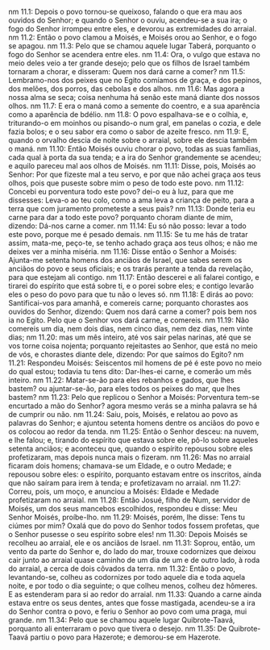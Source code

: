 nm 11.1: Depois o povo tornou-se queixoso, falando o que era mau aos ouvidos do Senhor; e quando o Senhor o ouviu, acendeu-se a sua ira; o fogo do Senhor irrompeu entre eles, e devorou as extremidades do arraial.
nm 11.2: Então o povo clamou a Moisés, e Moisés orou ao Senhor, e o fogo se apagou.
nm 11.3: Pelo que se chamou aquele lugar Taberá, porquanto o fogo do Senhor se acendera entre eles.
nm 11.4: Ora, o vulgo que estava no meio deles veio a ter grande desejo; pelo que os filhos de Israel também tornaram a chorar, e disseram: Quem nos dará carne a comer?
nm 11.5: Lembramo-nos dos peixes que no Egito comíamos de graça, e dos pepinos, dos melões, dos porros, das cebolas e dos alhos.
nm 11.6: Mas agora a nossa alma se seca; coisa nenhuma há senão este maná diante dos nossos olhos.
nm 11.7: E era o maná como a semente do coentro, e a sua aparência como a aparência de bdélio.
nm 11.8: O povo espalhava-se e o colhia, e, triturando-o em moinhos ou pisando-o num gral, em panelas o cozia, e dele fazia bolos; e o seu sabor era como o sabor de azeite fresco.
nm 11.9: E, quando o orvalho descia de noite sobre o arraial, sobre ele descia também o maná.
nm 11.10: Então Moisés ouviu chorar o povo, todas as suas famílias, cada qual à porta da sua tenda; e a ira do Senhor grandemente se acendeu; e aquilo pareceu mal aos olhos de Moisés.
nm 11.11: Disse, pois, Moisés ao Senhor: Por que fizeste mal a teu servo, e por que não achei graça aos teus olhos, pois que puseste sobre mim o peso de todo este povo.
nm 11.12: Concebi eu porventura todo este povo? dei-o eu à luz, para que me dissesses: Leva-o ao teu colo, como a ama leva a criança de peito, para a terra que com juramento prometeste a seus pais?
nm 11.13: Donde teria eu carne para dar a todo este povo? porquanto choram diante de mim, dizendo: Dá-nos carne a comer.
nm 11.14: Eu só não posso: levar a todo este povo, porque me é pesado demais.
nm 11.15: Se tu me hás de tratar assim, mata-me, peço-te, se tenho achado graça aos teus olhos; e não me deixes ver a minha miséria.
nm 11.16: Disse então o Senhor a Moisés: Ajunta-me setenta homens dos anciãos de Israel, que sabes serem os anciãos do povo e seus oficiais; e os trarás perante a tenda da revelação, para que estejam ali contigo.
nm 11.17: Então descerei e ali falarei contigo, e tirarei do espírito que está sobre ti, e o porei sobre eles; e contigo levarão eles o peso do povo para que tu não o leves só.
nm 11.18: E dirás ao povo: Santificai-vos para amanhã, e comereis carne; porquanto chorastes aos ouvidos do Senhor, dizendo: Quem nos dará carne a comer? pois bem nos ia no Egito. Pelo que o Senhor vos dará carne, e comereis.
nm 11.19: Não comereis um dia, nem dois dias, nem cinco dias, nem dez dias, nem vinte dias;
nm 11.20: mas um mês inteiro, até vos sair pelas narinas, até que se vos torne coisa nojenta; porquanto rejeitastes ao Senhor, que está no meio de vós, e chorastes diante dele, dizendo: Por que saímos do Egito?
nm 11.21: Respondeu Moisés: Seiscentos mil homens de pé é este povo no meio do qual estou; todavia tu tens dito: Dar-lhes-ei carne, e comerão um mês inteiro.
nm 11.22: Matar-se-ão para eles rebanhos e gados, que lhes bastem? ou ajuntar-se-ão, para eles todos os peixes do mar, que lhes bastem?
nm 11.23: Pelo que replicou o Senhor a Moisés: Porventura tem-se encurtado a mão do Senhor? agora mesmo verás se a minha palavra se há de cumprir ou não.
nm 11.24: Saiu, pois, Moisés, e relatou ao povo as palavras do Senhor; e ajuntou setenta homens dentre os anciãos do povo e os colocou ao redor da tenda.
nm 11.25: Então o Senhor desceu: na nuvem, e lhe falou; e, tirando do espírito que estava sobre ele, pô-lo sobre aqueles setenta anciãos; e aconteceu que, quando o espírito repousou sobre eles profetizaram, mas depois nunca mais o fizeram.
nm 11.26: Mas no arraial ficaram dois homens; chamava-se um Eldade, e o outro Medade; e repousou sobre eles: o espírito, porquanto estavam entre os inscritos, ainda que não saíram para irem à tenda; e profetizavam no arraial.
nm 11.27: Correu, pois, um moço, e anunciou a Moisés: Eldade e Medade profetizaram no arraial.
nm 11.28: Então Josué, filho de Num, servidor de Moisés, um dos seus mancebos escolhidos, respondeu e disse: Meu Senhor Moisés, proíbe-lho.
nm 11.29: Moisés, porém, lhe disse: Tens tu ciúmes por mim? Oxalá que do povo do Senhor todos fossem profetas, que o Senhor pusesse o seu espírito sobre eles!
nm 11.30: Depois Moisés se recolheu ao arraial, ele e os anciãos de Israel.
nm 11.31: Soprou, então, um vento da parte do Senhor e, do lado do mar, trouxe codornizes que deixou cair junto ao arraial quase caminho de um dia de um e de outro lado, à roda do arraial, a cerca de dois côvados da terra.
nm 11.32: Então o povo, levantando-se, colheu as codornizes por todo aquele dia e toda aquela noite, e por todo o dia seguinte; o que colheu menos, colheu dez hômeres. E as estenderam para si ao redor do arraial.
nm 11.33: Quando a carne ainda estava entre os seus dentes, antes que fosse mastigada, acendeu-se a ira do Senhor contra o povo, e feriu o Senhor ao povo com uma praga, mui grande.
nm 11.34: Pelo que se chamou aquele lugar Quibrote-Taavá, porquanto ali enterraram o povo que tivera o desejo.
nm 11.35: De Quibrote-Taavá partiu o povo para Hazerote; e demorou-se em Hazerote.
